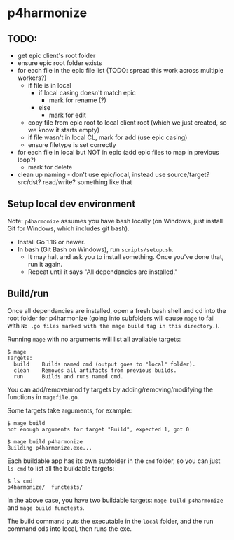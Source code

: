 # p4harmonize

## TODO:

- get epic client's root folder
- ensure epic root folder exists
- for each file in the epic file list (TODO: spread this work across multiple workers?)
  - if file is in local
    - if local casing doesn't match epic
      - mark for rename (?)
    - else
      - mark for edit
  - copy file from epic root to local client root (which we just created, so we know it starts empty)
  - if file wasn't in local CL, mark for add (use epic casing)
  - ensure filetype is set correctly
- for each file in local but NOT in epic (add epic files to map in previous loop?)
  - mark for delete
- clean up naming - don't use epic/local, instead use source/target? src/dst? read/write? something like that

## Setup local dev environment

Note: `p4harmonize` assumes you have bash locally (on Windows, just install Git for Windows, which includes git bash).

- Install Go 1.16 or newer.
- In bash (Git Bash on Windows), run `scripts/setup.sh`.
  - It may halt and ask you to install something. Once you've done that, run it again.
  - Repeat until it says "All dependancies are installed."

## Build/run

Once all dependancies are installed, open a fresh bash shell and cd into the root folder for p4harmonize (going into subfolders will cause `mage` to fail with `No .go files marked with the mage build tag in this directory.`).

Running `mage` with no arguments will list all available targets:

```text
$ mage
Targets:
  build    Builds named cmd (output goes to "local" folder).
  clean    Removes all artifacts from previous builds.
  run      Builds and runs named cmd.
```

You can add/remove/modify targets by adding/removing/modifying the functions in `magefile.go`.

Some targets take arguments, for example:

```text
$ mage build
not enough arguments for target "Build", expected 1, got 0

$ mage build p4harmonize
Building p4harmonize.exe...
```

Each buildable app has its own subfolder in the `cmd` folder, so you can just `ls cmd` to list all the buildable targets:

```text
$ ls cmd
p4harmonize/  functests/
```

In the above case, you have two buildable targets: `mage build p4harmonize` and `mage build functests`.

The build command puts the executable in the `local` folder, and the run command cds into local, then runs the exe.
